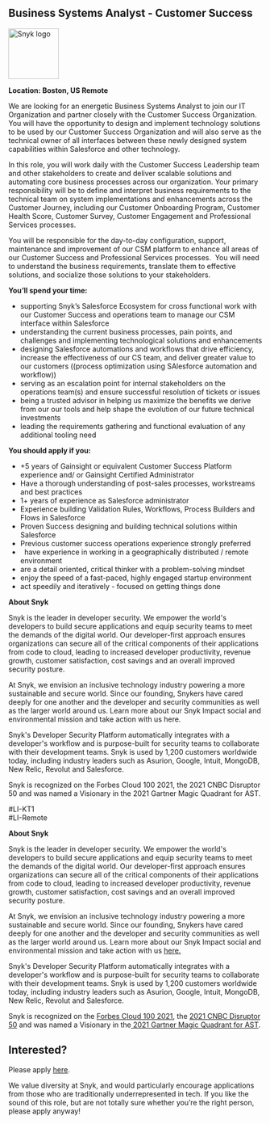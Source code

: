 Business Systems Analyst - Customer Success
---

<img src="https://res.cloudinary.com/snyk/image/upload/v1537345894/press-kit/brand/logo-black.png" width="100" alt="Snyk logo" />

<p><strong>Location: Boston, US Remote</strong></p>
<p><span style="font-weight: 400;">We are looking for an energetic Business Systems Analyst to join our IT Organization and partner closely with the Customer Success Organization.&nbsp; You will have the opportunity to design and implement technology solutions to be used by our Customer Success Organization and will also serve as the technical owner of all interfaces between these newly designed system capabilities within Salesforce and other technology.&nbsp;&nbsp;</span></p>
<p><span style="font-weight: 400;">In this role, you will work daily with the Customer Success Leadership team and other stakeholders to create and deliver scalable solutions and automating core business processes across our organization. Your primary responsibility will be to define and interpret business requirements to the technical team on system implementations and enhancements across the </span><span style="font-weight: 400;">Customer Journey, including our Customer Onboarding Program, Customer Health Score, Customer Survey, Customer Engagement and Professional Services processes</span><span style="font-weight: 400;">.&nbsp;</span></p>
<p><span style="font-weight: 400;">You will be responsible for the </span><span style="font-weight: 400;">day-to-day configuration, support, maintenance and improvement of our CSM platform to enhance all areas of our Customer Success and Professional Services processes.</span><span style="font-weight: 400;">&nbsp; You will need to understand the business requirements, translate them to effective solutions, and socialize those solutions to your stakeholders.</span><span style="font-weight: 400;">&nbsp;&nbsp;&nbsp;</span></p>
<p><strong>You’ll spend your time:</strong></p>
<ul>
<li style="font-weight: 400;"><span style="font-weight: 400;">supporting Snyk’s Salesforce Ecosystem for cross functional work with our </span><span style="font-weight: 400;">Customer Success and operations team to manage our CSM interface within Salesforce</span><span style="font-weight: 400;">&nbsp;</span></li>
<li style="font-weight: 400;"><span style="font-weight: 400;">understanding the current business processes, pain points, and challenges and implementing technological solutions and enhancements</span></li>
<li style="font-weight: 400;"><span style="font-weight: 400;">designing Salesforce automations and workflows that drive efficiency, increase the effectiveness of our CS team, and deliver greater value to our customers ((process optimization using SAlesforce automation and workflow))</span></li>
<li style="font-weight: 400;"><span style="font-weight: 400;">serving as an escalation point for internal stakeholders on the operations team(s) and ensure successful resolution of tickets or issues</span></li>
<li style="font-weight: 400;"><span style="font-weight: 400;">being a trusted advisor in helping us maximize the benefits we derive from our our tools and help shape the evolution of our future technical investments</span></li>
<li style="font-weight: 400;"><span style="font-weight: 400;">leading the requirements gathering and functional evaluation of any additional tooling need</span></li>
</ul>
<p><strong>You should apply if you:</strong></p>
<ul>
<li style="font-weight: 400;"><span style="font-weight: 400;">+5 years of Gainsight or equivalent Customer Success Platform experience and/ or Gainsight Certified Administrator</span></li>
<li style="font-weight: 400;"><span style="font-weight: 400;">Have a thorough understanding of post-sales processes, workstreams and best practices</span></li>
<li style="font-weight: 400;"><span style="font-weight: 400;">1+ years of experience as Salesforce administrator</span></li>
<li style="font-weight: 400;"><span style="font-weight: 400;">Experience building Validation Rules, Workflows, Process Builders and Flows in Salesforce&nbsp;</span></li>
<li style="font-weight: 400;"><span style="font-weight: 400;">Proven Success designing and building technical solutions within Salesforce</span></li>
<li style="font-weight: 400;"><span style="font-weight: 400;">Previous customer success operations experience strongly preferred</span></li>
<li style="font-weight: 400;"><span style="font-weight: 400;">&nbsp;&nbsp;have experience in working in a geographically distributed / remote environment</span></li>
<li style="font-weight: 400;"><span style="font-weight: 400;">are a detail oriented, critical thinker with a problem-solving mindset</span></li>
<li style="font-weight: 400;"><span style="font-weight: 400;">enjoy the speed of a fast-paced, highly engaged startup environment</span></li>
<li style="font-weight: 400;"><span style="font-weight: 400;">act speedily and iteratively - focused on getting things done&nbsp;&nbsp;</span></li>
</ul>
<p><strong>About Snyk</strong></p>
<p><span style="font-weight: 400;">Snyk is the leader in developer security. We empower the world's developers to build secure applications and equip security teams to meet the demands of the digital world. Our developer-first approach ensures organizations can secure all of the critical components of their applications from code to cloud, leading to increased developer productivity, revenue growth, customer satisfaction, cost savings and an overall improved security posture.</span></p>
<p><span style="font-weight: 400;">At Snyk, we envision an inclusive technology industry powering a more sustainable and secure world. Since our founding, Snykers have cared deeply for one another and the developer and security communities as well as the larger world around us. Learn more about our Snyk Impact social and environmental mission and take action with us here.</span></p>
<p><span style="font-weight: 400;">Snyk's Developer Security Platform automatically integrates with a developer's workflow and is purpose-built for security teams to collaborate with their development teams. Snyk is used by 1,200 customers worldwide today, including industry leaders such as Asurion, Google, Intuit, MongoDB, New Relic, Revolut and Salesforce.</span></p>
<p><span style="font-weight: 400;">Snyk is recognized on the Forbes Cloud 100 2021, the 2021 CNBC Disruptor 50 and was named a Visionary in the 2021 Gartner Magic Quadrant for AST.</span></p>
<p><span style="font-weight: 400;">#LI-KT1<br></span><span style="font-weight: 400;">#LI-Remote</span></p><div class="content-conclusion"><p><strong>About Snyk</strong></p>
<p><span style="font-weight: 400;">Snyk is the leader in developer security. We empower the world's developers to build secure applications and equip security teams to meet the demands of the digital world. Our developer-first approach ensures organizations can secure all of the critical components of their applications from code to cloud, leading to increased developer productivity, revenue growth, customer satisfaction, cost savings and an overall improved security posture.&nbsp;</span></p>
<p><span style="font-weight: 400;">At Snyk, we envision an inclusive technology industry powering a more sustainable and secure world.</span> <span style="font-weight: 400;">Since our founding, Snykers have cared deeply for one another and the developer and security communities as well as the larger world around us. Learn more about our Snyk Impact social and environmental mission and take action with us </span><a href="https://snyk.io/about/snyk-impact/"><span style="font-weight: 400;">here.</span></a></p>
<p><span style="font-weight: 400;">Snyk's Developer Security Platform automatically integrates with a developer's workflow and is purpose-built for security teams to collaborate with their development teams. Snyk is used by 1,200 customers worldwide today, including industry leaders such as Asurion, Google, Intuit, MongoDB, New Relic, Revolut and Salesforce.</span></p>
<p><span style="font-weight: 400;">Snyk is recognized on the </span><a href="https://www.forbes.com/cloud100/#6f24b5ba5f94"><span style="font-weight: 400;">Forbes Cloud 100 2021</span></a><span style="font-weight: 400;">, the </span><a href="https://www.cnbc.com/2021/05/25/these-are-the-2021-cnbc-disruptor-50-companies.html"><span style="font-weight: 400;">2021 CNBC Disruptor 50</span></a><span style="font-weight: 400;"> and was named a Visionary in the</span><a href="https://snyk.io/blog/snyk-visionary-2021-gartner-magic-quadrant-for-ast/"><span style="font-weight: 400;"> 2021 Gartner Magic Quadrant for AST</span></a><span style="font-weight: 400;">.</span></p></div>

Interested?
---

Please apply [here](https://boards.greenhouse.io/snyk/jobs/5902912002#app).

We value diversity at Snyk, and would particularly encourage applications from those who are traditionally underrepresented in tech.
If you like the sound of this role, but are not totally sure whether you’re the right person, please apply anyway!
